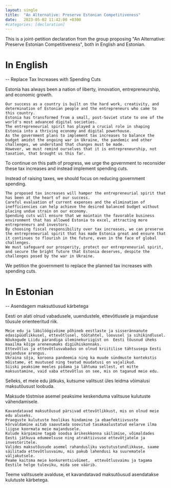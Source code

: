 ```yaml
---
layout: single
title:  "An Alternative: Preserve Estonian Competitiveness"
date:   2023-05-02 11:42:00 +0300
#categories: [declaration]
---
```


This is a joint-petition declaration from the group proposing "An Alternative: Preserve Estonian Competitiveness", both
in English and Estonian.

# In English

-- Replace Tax Increases with Spending Cuts

Estonia has always been a nation of liberty, innovation, entrepreneurship, and economic growth.

    Our success as a country is built on the hard work, creativity, and determination of Estonian people and the entrepreneurs who came to this country.
    Estonia has transformed from a small, post-Soviet state to one of the world's most advanced digital societies.
    The entrepreneurial spirit has played a crucial role in shaping Estonia into a thriving economy and digital powerhouse.
    As the government plans to implement tax increases to balance the budget amidst the ongoing war in Ukraine, the pandemic and other challenges, we understand that changes must be made.
    However, we must remind ourselves that it is entrepreneurship, not taxation, that brought us this far.

To continue on this path of progress, we urge the government to reconsider these tax increases and instead implement spending cuts.

Instead of raising taxes, we should focus on reducing government spending.

    The proposed tax increases will hamper the entrepreneurial spirit that has been at the heart of our success.
    Careful evaluation of current expenses and the elimination of inefficiencies can help achieve the desired balanced budget without placing undue strain on our economy.
    Spending cuts will ensure that we maintain the favorable business environment that has allowed Estonia to excel, attracting more entrepreneurs and investors.
    By choosing fiscal responsibility over tax increases, we can preserve the entrepreneurial spirit that has made Estonia great and ensure that it continues to flourish in the future, even in the face of global challenges.
    We must safeguard our prosperity, protect our entrepreneurial spirit, and secure the bright future that Estonia deserves, despite the challenges posed by the war in Ukraine.

We petition the government to replace the planned tax increases with spending cuts.

# In Estonian

-- Asendagem maksutõusud kärbetega

Eesti on alati olnud vabadusele, uuendustele, ettevõtlusele ja majanduse tõusule orienteeritud  riik.

    Meie edu ja läbilöögivõime põhineb eestlaste ja sisserännanute edasipüüdlikkusel, ettevõtlusel, töötahtel, loovusel ja sihikindlusel.
    Nõukogude Liidu pärandiga üleminekuriigist on  Eesti tõusnud üheks maailma kõige arenenumaks digiühiskonnaks.
    Ettevõtlus ja ettevõtlusvabadus on olnud kriitilise tähtsusega Eesti majanduse arengus.
    Ukraina sõja, koroona pandeemia ning ka muude sündmuste kontekstis mõistame, et muutused ning teatud muudatusi on vajalikud.
    Siiski peaksime meeles pidama ja lähtuma sellest, et mitte maksustamine, vaid vaba ettevõtlus on see, mis on taganud meie edu.

Selleks, et meie edu jätkuks, kutsume valitsust üles leidma võimalusi maksutõusust loobuda.

Maksude tõstmise asemel peaksime keskenduma valitsuse kulutuste vähendamisele.

    Kavandatavad maksutõusud pärsivad ettevõtlikkust, mis on olnud meie edu aluseks.
    Praeguste kulutuste hoolikas hindamine ja ebaefektiivsuste kõrvaldamine aitab saavutada soovitud tasakaalustatud eelarve ilma liigse koormata meie majandusele.
    Kulude kärpimine tagab soodsa ärikeskkonna säilimise, võimaldades  Eesti jätkuva edumeelsuse ning atraktiivsuse ettevõtjatele ja investoritele.
    Valides maksutõusude asemel rahandusliku vastutustundlikkuse, saame säilitada ettevõtlusvaimu, mis pakub lahendusi ka suurematele väljakutsele.
    Peame kaitsma meie konkurentsivõimet,  ettevõtlusvaimu ja tagama Eestile helge tuleviku, mida see väärib.

Teeme valitsusele avalduse, et kavandatavad maksutõusud asendatakse kulutuste kärbetega.
